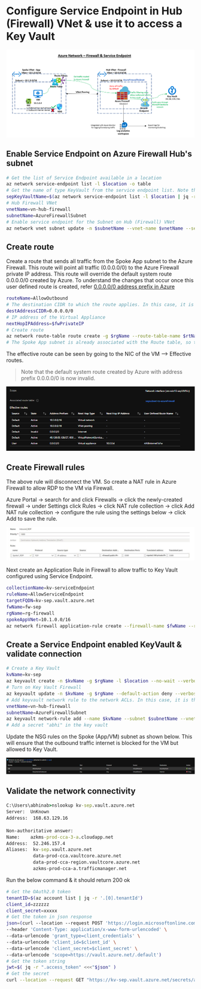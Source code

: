 # Configure Service Endpoint in Hub (Firewall) VNet & use it to access a Key Vault
![Alt text](../images/azure-network-firewall-sep.png)
## Enable Service Endpoint on Azure Firewall Hub's subnet
```bash
# Get the list of Service Endpoint available in a location
az network service-endpoint list -l $location -o table
# Get the name of type KeyVault from the service endpoint list. Note that "contains" is case-sensitive
sepKeyVaultName=$(az network service-endpoint list -l $location | jq -r '.[] | select(.name | contains("Key")) | .name')
# Hub Firewall VNet
vnetName=vn-hub-firewall
subnetName=AzureFirewallSubnet
# Enable service endpoint for the Subnet on Hub (Firewall) VNet 
az network vnet subnet update -n $subnetName --vnet-name $vnetName --service-endpoints $sepKeyVaultName -g $rgName
```
## Create route
Create a route that sends all traffic from the Spoke App subnet to the Azure Firewall. This route will point all traffic (0.0.0.0/0) to the Azure Firewall private IP address. This route will override the default system route 0.0.0.0/0 created by Azure. To understand the changes that occur once this user defined route is created, refer [0.0.0.0/0 address prefix in Azure](https://docs.microsoft.com/en-us/azure/virtual-network/virtual-networks-udr-overview#default-route)
```bash
routeName=AllowOutbound
# The destination CIDR to which the route applies. In this case, it is internet since the KeyVault is public endpoint.
destAddressCIDR=0.0.0.0/0
# IP address of the Virtual Appliance
nextHopIPAddress=$fwPrivateIP
# Create route
az network route-table route create -g $rgName --route-table-name $rtName -n $routeName --address-prefix $destAddressCIDR --next-hop-type VirtualAppliance --next-hop-ip-address $nextHopIPAddress
# The Spoke App subnet is already associated with the Route table, so this step is not needed here again.
```
The effective route can be seen by going to the NIC of the VM --> Effective routes.

> Note that the default system route created by Azure with address prefix 0.0.0.0/0 is now invalid.

![alt txt](../images/effective-routes.png)
## Create Firewall rules
The above rule will disconnect the VM. So create a NAT rule in Azure Firewall to allow RDP to the VM via Firewall. 

Azure Portal -> search for and click Firewalls -> click the newly-created firewall -> under Settings click Rules -> click NAT rule collection -> click Add NAT rule collection -> configure the rule using the settings below -> click Add to save the rule.

![Alt text](../images/firewall-NAT-allowed.png)

Next create an Application Rule in Firewall to allow traffic to Key Vault configured using Service Endpoint.
```bash
collectionName=kv-serviceEndpoint
ruleName=AllowServiceEndpoint
targetFQDN=kv-sep.vault.azure.net
fwName=fw-sep
rgName=rg-firewall
spokeAppVNet=10.1.0.0/16
az network firewall application-rule create --firewall-name $fwName --resource-group $rgName --collection-name $collectionName -n $ruleName --source-addresses $spokeAppVNet --protocols 'https=443' --target-fqdns $targetFQDN --action allow --priority 200
```

## Create a Service Endpoint enabled KeyVault & validate connection
```bash
# Create a Key Vault
kvName=kv-sep
az keyvault create -n $kvName -g $rgName -l $location --no-wait --verbose
# Turn on Key Vault Firewall
az keyvault update -n $kvName -g $rgName --default-action deny --verbose
# Add keyvault network rule to the network ACLs. In this case, it is the Azure Firewall VNet & AzureFirewallSubnet
vnetName=vn-hub-firewall
subnetName=AzureFirewallSubnet
az keyvault network-rule add --name $kvName --subnet $subnetName --vnet-name $vnetName -g $rgName
# Add a secret "abhi" in the key vault
```
Update the NSG rules on the Spoke (App/VM) subnet as shown below. This will ensure that the outbound traffic internet is blocked for the VM but allowed to Key Vault.

![Alt text](../images/nsg.png)

## Validate the network connectivity
```cmd
C:\Users\abhinab>nslookup kv-sep.vault.azure.net
Server:  UnKnown
Address:  168.63.129.16

Non-authoritative answer:
Name:    azkms-prod-cca-3-a.cloudapp.net
Address:  52.246.157.4
Aliases:  kv-sep.vault.azure.net
          data-prod-cca.vaultcore.azure.net
          data-prod-cca-region.vaultcore.azure.net
          azkms-prod-cca-a.trafficmanager.net
```
Run the below command & it should return 200 ok
```bash
# Get the OAuth2.0 token
tenantID=$(az account list | jq -r '.[0].tenantId')
client_id=zzzzzz
client_secret=xxxxx
# Get the token in json response 
json=(curl --location --request POST 'https://login.microsoftonline.com/$tenantID/oauth2/v2.0/token' \
--header 'Content-Type: application/x-www-form-urlencoded' \
--data-urlencode 'grant_type=client_credentials' \
--data-urlencode 'client_id=$client_id' \
--data-urlencode 'client_secret=$client_secret' \
--data-urlencode 'scope=https://vault.azure.net/.default')
# Get the token string
jwt=$( jq -r ".access_token" <<<"$json" )
# Get the secret
curl --location --request GET "https://kv-sep.vault.azure.net/secrets/abhi/3c92447c81e34af8a37608ce47ebf168?api-version=2016-10-01" --header 'Authorization: Bearer '$jwt''
```